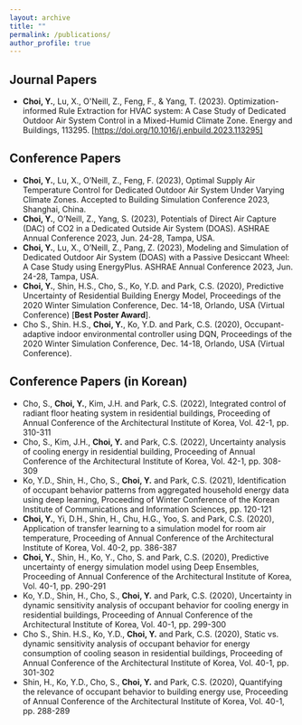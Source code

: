 ```yaml
---
layout: archive
title: ""
permalink: /publications/
author_profile: true
---
```

Journal Papers
-----
* **Choi, Y.**, Lu, X., O'Neill, Z., Feng, F., & Yang, T. (2023). Optimization-informed Rule Extraction for HVAC system: A Case Study of Dedicated Outdoor Air System Control in a Mixed-Humid Climate Zone. Energy and Buildings, 113295. [https://doi.org/10.1016/j.enbuild.2023.113295]

Conference Papers
-----
* **Choi, Y.**, Lu, X., O’Neill, Z., Feng, F. (2023), Optimal Supply Air Temperature Control for Dedicated Outdoor Air System Under Varying Climate Zones. Accepted to Building Simulation Conference 2023, Shanghai, China. 
* **Choi, Y.**, O’Neill, Z., Yang, S. (2023), Potentials of Direct Air Capture (DAC) of CO2 in a Dedicated Outside Air System (DOAS). ASHRAE Annual Conference 2023, Jun. 24-28, Tampa, USA. 
* **Choi, Y.**, Lu, X., O’Neill, Z., Pang, Z. (2023), Modeling and Simulation of Dedicated Outdoor Air System (DOAS) with a Passive Desiccant Wheel: A Case Study using EnergyPlus. ASHRAE Annual Conference 2023, Jun. 24-28, Tampa, USA. 
* **Choi, Y.**, Shin, H.S., Cho, S., Ko, Y.D. and Park, C.S. (2020), Predictive Uncertainty of Residential Building Energy Model, Proceedings of the 2020 Winter Simulation Conference, Dec. 14-18, Orlando, USA (Virtual Conference) [**Best Poster Award**]. 
* Cho S., Shin. H.S., **Choi, Y.**, Ko, Y.D. and Park, C.S. (2020), Occupant-adaptive indoor environmental controller using DQN, Proceedings of the 2020 Winter Simulation Conference, Dec. 14-18, Orlando, USA (Virtual Conference). 

Conference Papers (in Korean)
-----
* Cho, S., **Choi, Y.**, Kim, J.H. and Park, C.S. (2022), Integrated control of radiant floor heating system in residential buildings, Proceeding of Annual Conference of the Architectural Institute of Korea, Vol. 42-1, pp. 310-311 
* Cho, S., Kim, J.H., **Choi, Y.** and Park, C.S. (2022), Uncertainty analysis of cooling energy in residential building, Proceeding of Annual Conference of the Architectural Institute of Korea, Vol. 42-1, pp. 308-309
* Ko, Y.D., Shin, H., Cho, S., **Choi, Y.** and Park, C.S. (2021), Identification of occupant behavior patterns from aggregated household energy data using deep learning, Proceeding of Winter Conference of the Korean Institute of Communications and Information Sciences, pp. 120-121 
* **Choi, Y.**, Yi, D.H., Shin, H., Chu, H.G., Yoo, S. and Park, C.S. (2020), Application of transfer learning to a simulation model for room air temperature, Proceeding of Annual Conference of the Architectural Institute of Korea, Vol. 40-2, pp. 386-387
* **Choi, Y.**, Shin, H., Ko, Y., Cho, S. and Park, C.S. (2020), Predictive uncertainty of energy simulation model using Deep Ensembles, Proceeding of Annual Conference of the Architectural Institute of Korea, Vol. 40-1, pp. 290-291
* Ko, Y.D., Shin, H., Cho, S., **Choi, Y.** and Park, C.S. (2020), Uncertainty in dynamic sensitivity analysis of occupant behavior for cooling energy in residential buildings, Proceeding of Annual Conference of the Architectural Institute of Korea, Vol. 40-1, pp. 299-300
* Cho S., Shin. H.S., Ko, Y.D., **Choi, Y.** and Park, C.S. (2020), Static vs. dynamic sensitivity analysis of occupant behavior for energy consumption of cooling season in residential buildings, Proceeding of Annual Conference of the Architectural Institute of Korea, Vol. 40-1, pp. 301-302 
* Shin, H., Ko, Y.D., Cho, S., **Choi, Y.** and Park, C.S. (2020), Quantifying the relevance of occupant behavior to building energy use, Proceeding of Annual Conference of the Architectural Institute of Korea, Vol. 40-1, pp. 288-289 
